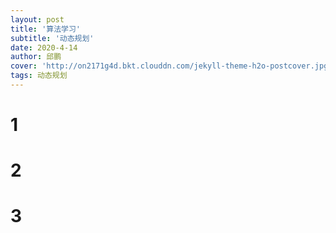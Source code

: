 ```yaml
---
layout: post
title: '算法学习'
subtitle: '动态规划'
date: 2020-4-14
author: 邱鹏
cover: 'http://on2171g4d.bkt.clouddn.com/jekyll-theme-h2o-postcover.jpg'
tags: 动态规划 
---
```


# 1
# 2
# 3



